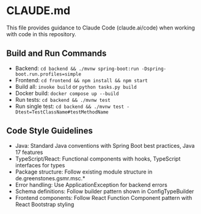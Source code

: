 # CLAUDE.md

This file provides guidance to Claude Code (claude.ai/code) when working with code in this repository.

## Build and Run Commands
- Backend: `cd backend && ./mvnw spring-boot:run -Dspring-boot.run.profiles=simple`
- Frontend: `cd frontend && npm install && npm start`
- Build all: `invoke build` or `python tasks.py build`
- Docker build: `docker compose up --build`
- Run tests: `cd backend && ./mvnw test`
- Run single test: `cd backend && ./mvnw test -Dtest=TestClassName#testMethodName`

## Code Style Guidelines
- Java: Standard Java conventions with Spring Boot best practices, Java 17 features
- TypeScript/React: Functional components with hooks, TypeScript interfaces for types
- Package structure: Follow existing module structure in de.greenstones.gsmr.msc.*
- Error handling: Use ApplicationException for backend errors
- Schema definitions: Follow builder pattern shown in ConfigTypeBuilder
- Frontend components: Follow React Function Component pattern with React Bootstrap styling